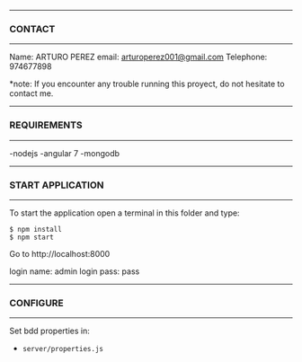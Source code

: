 
--------------
### CONTACT
--------------
Name:  ARTURO PEREZ
email: arturoperez001@gmail.com
Telephone: 974677898

*note: If you encounter any trouble running this proyect, do not hesitate to contact me.

--------------
### REQUIREMENTS
--------------

-nodejs
-angular 7
-mongodb

--------------
### START APPLICATION
--------------

To start the application open a terminal in this folder and type:

``` 
$ npm install
$ npm start
```

Go to http://localhost:8000

login name: admin
login pass: pass

--------------
### CONFIGURE
--------------

Set bdd properties in:
* `server/properties.js`


